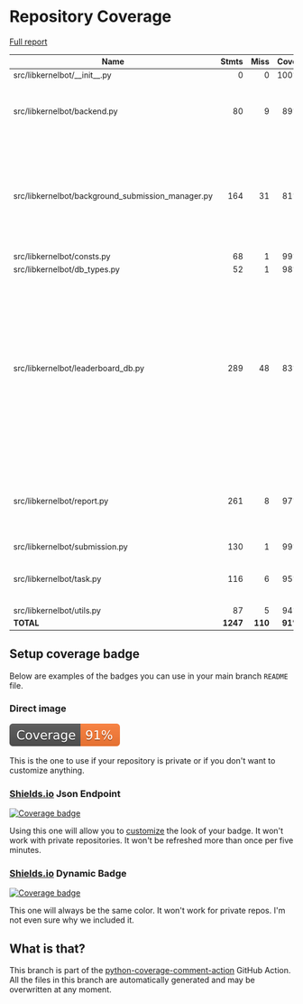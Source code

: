 # Repository Coverage

[Full report](https://htmlpreview.github.io/?https://github.com/gpu-mode/discord-cluster-manager/blob/python-coverage-comment-action-data/htmlcov/index.html)

| Name                                                |    Stmts |     Miss |   Cover |   Missing |
|---------------------------------------------------- | -------: | -------: | ------: | --------: |
| src/libkernelbot/\_\_init\_\_.py                    |        0 |        0 |    100% |           |
| src/libkernelbot/backend.py                         |       80 |        9 |     89% |38-39, 59, 200-202, 219-221 |
| src/libkernelbot/background\_submission\_manager.py |      164 |       31 |     81% |36, 38-40, 42, 45, 47, 176-177, 203-206, 224-229, 246-271 |
| src/libkernelbot/consts.py                          |       68 |        1 |     99% |        48 |
| src/libkernelbot/db\_types.py                       |       52 |        1 |     98% |         7 |
| src/libkernelbot/leaderboard\_db.py                 |      289 |       48 |     83% |65, 99, 373-383, 396-414, 719-721, 790-811, 968-992, 1004-1043, 1050-1071, 1078-1085, 1101-1110 |
| src/libkernelbot/report.py                          |      261 |        8 |     97% |60, 323, 333, 361, 388, 395-396, 403 |
| src/libkernelbot/submission.py                      |      130 |        1 |     99% |        18 |
| src/libkernelbot/task.py                            |      116 |        6 |     95% |68, 119, 124-126, 163 |
| src/libkernelbot/utils.py                           |       87 |        5 |     94% |     39-48 |
|                                           **TOTAL** | **1247** |  **110** | **91%** |           |


## Setup coverage badge

Below are examples of the badges you can use in your main branch `README` file.

### Direct image

[![Coverage badge](https://raw.githubusercontent.com/gpu-mode/discord-cluster-manager/python-coverage-comment-action-data/badge.svg)](https://htmlpreview.github.io/?https://github.com/gpu-mode/discord-cluster-manager/blob/python-coverage-comment-action-data/htmlcov/index.html)

This is the one to use if your repository is private or if you don't want to customize anything.

### [Shields.io](https://shields.io) Json Endpoint

[![Coverage badge](https://img.shields.io/endpoint?url=https://raw.githubusercontent.com/gpu-mode/discord-cluster-manager/python-coverage-comment-action-data/endpoint.json)](https://htmlpreview.github.io/?https://github.com/gpu-mode/discord-cluster-manager/blob/python-coverage-comment-action-data/htmlcov/index.html)

Using this one will allow you to [customize](https://shields.io/endpoint) the look of your badge.
It won't work with private repositories. It won't be refreshed more than once per five minutes.

### [Shields.io](https://shields.io) Dynamic Badge

[![Coverage badge](https://img.shields.io/badge/dynamic/json?color=brightgreen&label=coverage&query=%24.message&url=https%3A%2F%2Fraw.githubusercontent.com%2Fgpu-mode%2Fdiscord-cluster-manager%2Fpython-coverage-comment-action-data%2Fendpoint.json)](https://htmlpreview.github.io/?https://github.com/gpu-mode/discord-cluster-manager/blob/python-coverage-comment-action-data/htmlcov/index.html)

This one will always be the same color. It won't work for private repos. I'm not even sure why we included it.

## What is that?

This branch is part of the
[python-coverage-comment-action](https://github.com/marketplace/actions/python-coverage-comment)
GitHub Action. All the files in this branch are automatically generated and may be
overwritten at any moment.